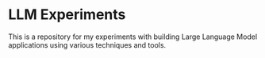 # LLM Experiments

This is a repository for my experiments with building Large Language Model applications using various techniques and tools.